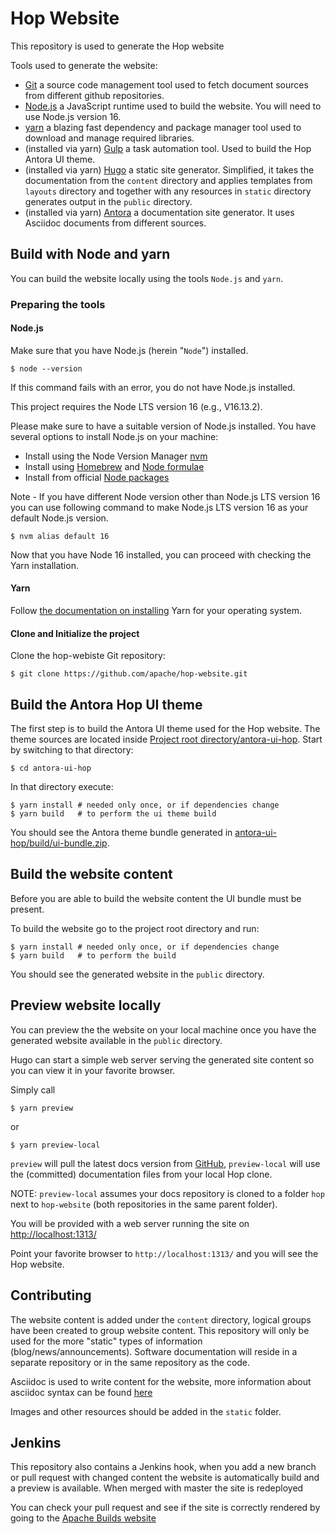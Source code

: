# Hop Website

This repository is used to generate the Hop website

Tools used to generate the website:

 - [Git](https://git-scm.com/) a source code management tool used to fetch document sources from different
   github repositories.
 - [Node.js](https://nodejs.org/) a JavaScript runtime used to build the website. You will need to use Node.js version 16.
 - [yarn](https://yarnpkg.com/) a blazing fast dependency and package manager tool used to download
   and manage required libraries.
 - (installed via yarn) [Gulp](http://gulpjs.com/) a task automation tool. Used to build the Hop
   Antora UI theme.
 - (installed via yarn) [Hugo](https://gohugo.io) a static site generator. Simplified, it takes the
   documentation from the `content` directory and applies templates from `layouts`
   directory and together with any resources in `static` directory generates output in
   the `public` directory.
 - (installed via yarn) [Antora](https://antora.org/) a documentation site generator. It uses
   Asciidoc documents from different sources.

## Build with Node and yarn

You can build the website locally using the tools `Node.js` and `yarn`.


### Preparing the tools

#### Node.js

Make sure that you have Node.js (herein "`Node`") installed.

    $ node --version

If this command fails with an error, you do not have Node.js installed.

This project requires the Node LTS version 16 (e.g., V16.13.2).

Please make sure to have a suitable version of Node.js installed. You have several options to install
Node.js on your machine:

- Install using the Node Version Manager [nvm](https://github.com/creationix/nvm)
- Install using [Homebrew](https://brew.sh/) and [Node formulae](https://formulae.brew.sh/formula/node)
- Install from official [Node packages](https://nodejs.org/en/download/)

Note - If you have different Node version other than Node.js LTS version 16 you can use following command to make
Node.js LTS version 16 as your default Node.js version.

    $ nvm alias default 16

Now that you have Node 16 installed, you can proceed with checking the Yarn installation.

#### Yarn

Follow [the documentation on installing](https://yarnpkg.com/en/docs/install) Yarn for your operating system.

#### Clone and Initialize the project

Clone the hop-webiste Git repository:

    $ git clone https://github.com/apache/hop-website.git


## Build the Antora Hop UI theme

The first step is to build the Antora UI theme used for the Hop website. The theme sources are located
inside [Project root directory/antora-ui-hop](antora-ui-hop). Start by switching to that directory:

    $ cd antora-ui-hop

In that directory execute:

    $ yarn install # needed only once, or if dependencies change
    $ yarn build   # to perform the ui theme build

You should see the Antora theme bundle generated in [antora-ui-hop/build/ui-bundle.zip](antora-ui-hop).

## Build the website content

Before you are able to build the website content the UI bundle must be present.

To build the website go to the project root directory and run:

    $ yarn install # needed only once, or if dependencies change
    $ yarn build   # to perform the build

You should see the generated website in the `public` directory.

## Preview website locally

You can preview the the website on your local machine once you have the generated website available in
the `public` directory.

Hugo can start a simple web server serving the generated site content so you can view it in your favorite browser.

Simply call

    $ yarn preview

or     

    $ yarn preview-local 

`preview` will pull the latest docs version from [GitHub](https://github.com/apache/hop),  `preview-local` will use the (committed) documentation files from your local Hop clone. 

NOTE: `preview-local` assumes your docs repository is cloned to a folder `hop` next to `hop-website` (both repositories in the same parent folder). 

You will be provided with a web server running the site on [http://localhost:1313/](http://localhost:1313/)

Point your favorite browser to `http://localhost:1313/` and you will see the Hop website.

## Contributing

The website content is added under the `content` directory, logical groups have been created to group website content. This repository will only be used for the more "static" types of information (blog/news/announcements). Software documentation will reside in a separate repository or in the same repository as the code.

Asciidoc is used to write content for the website, more information about asciidoc syntax can be found [here](https://asciidoctor.org/docs/asciidoc-syntax-quick-reference/)

Images and other resources should be added in the `static` folder.

## Jenkins
This repository also contains a Jenkins hook, when you add a new branch or pull request with changed content the website is automatically build and a preview is available. When merged with master the site is redeployed

You can check your pull request and see if the site is correctly rendered by going to the [Apache Builds website](https://ci-builds.apache.org/job/Hop/)
